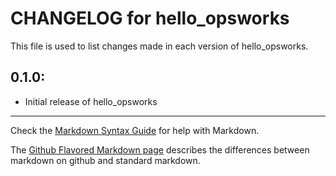 # CHANGELOG for hello_opsworks

This file is used to list changes made in each version of hello_opsworks.

## 0.1.0:

* Initial release of hello_opsworks

- - -
Check the [Markdown Syntax Guide](http://daringfireball.net/projects/markdown/syntax) for help with Markdown.

The [Github Flavored Markdown page](http://github.github.com/github-flavored-markdown/) describes the differences between markdown on github and standard markdown.
